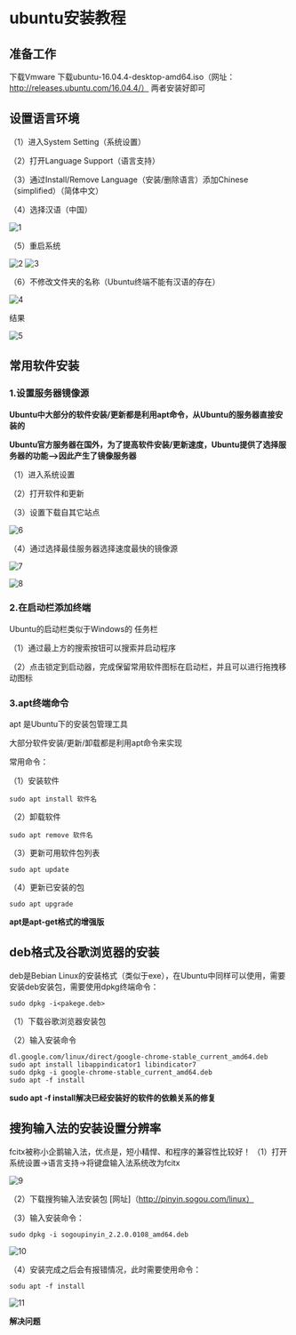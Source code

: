 # ubuntu安装教程

## 准备工作
下载Vmware
下载ubuntu-16.04.4-desktop-amd64.iso（网址：http://releases.ubuntu.com/16.04.4/）
两者安装好即可

## 设置语言环境

（1）进入System Setting（系统设置）

（2）打开Language Support（语言支持）

（3）通过Install/Remove Language（安装/删除语言）添加Chinese（simplified）（简体中文）

（4）选择汉语（中国）

![1](https://github.com/Renwoxin/Python/blob/master/image/1.png)

（5）重启系统

![2](https://github.com/Renwoxin/Python/blob/master/image/2.png)
![3](https://github.com/Renwoxin/Python/blob/master/image/3.png)

（6）不修改文件夹的名称（Ubuntu终端不能有汉语的存在）

![4](https://github.com/Renwoxin/Python/blob/master/image/4.png)

结果

![5](https://github.com/Renwoxin/Python/blob/master/image/5.png)

## 常用软件安装

### 1.设置服务器镜像源

**Ubuntu中大部分的软件安装/更新都是利用apt命令，从Ubuntu的服务器直接安装的**

**Ubuntu官方服务器在国外，为了提高软件安装/更新速度，Ubuntu提供了选择服务器的功能——>因此产生了镜像服务器**

（1）进入系统设置

（2）打开软件和更新

（3）设置下载自其它站点

![6](https://github.com/Renwoxin/Python/blob/master/image/6.png)

（4）通过选择最佳服务器选择速度最快的镜像源

![7](https://github.com/Renwoxin/Python/blob/master/image/7.png)

![8](https://github.com/Renwoxin/Python/blob/master/image/8.png)

### 2.在启动栏添加终端

Ubuntu的启动栏类似于Windows的 任务栏

（1）通过最上方的搜索按钮可以搜索并启动程序

（2）点击锁定到启动器，完成保留常用软件图标在启动栏，并且可以进行拖拽移动图标

### 3.apt终端命令

apt 是Ubuntu下的安装包管理工具

大部分软件安装/更新/卸载都是利用apt命令来实现

常用命令：

（1）安装软件

	sudo apt install 软件名

（2）卸载软件

	sudo apt remove 软件名

（3）更新可用软件包列表

	sudo apt update

（4）更新已安装的包

	sudo apt upgrade

**apt是apt-get格式的增强版**
## deb格式及谷歌浏览器的安装
deb是Bebian Linux的安装格式（类似于exe），在Ubuntu中同样可以使用，需要安装deb安装包，需要使用dpkg终端命令：

	sudo dpkg -i<pakege.deb>

（1）下载谷歌浏览器安装包

（2）输入安装命令

	dl.google.com/linux/direct/google-chrome-stable_current_amd64.deb
	sudo apt install libappindicator1 libindicator7
	sudo dpkg -i google-chrome-stable_current_amd64.deb
	sudo apt -f install
**sudo apt -f install解决已经安装好的软件的依赖关系的修复**
## 搜狗输入法的安装设置分辨率

fcitx被称小企鹅输入法，优点是，短小精悍、和程序的兼容性比较好！
（1）打开系统设置->语言支持->将键盘输入法系统改为fcitx

![9](https://github.com/Renwoxin/Python/blob/master/image/9.png)

（2）下载搜狗输入法安装包 [网址]（http://pinyin.sogou.com/linux）

（3）输入安装命令：

	sudo dpkg -i sogoupinyin_2.2.0.0108_amd64.deb

![10](https://github.com/Renwoxin/Python/blob/master/image/10.png)

（4）安装完成之后会有报错情况，此时需要使用命令：

	sodu apt -f install
![11](https://github.com/Renwoxin/Python/blob/master/image/11.png)

**解决问题**
